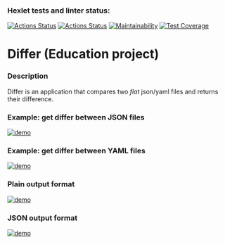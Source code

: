 ### Hexlet tests and linter status:
[![Actions Status](https://github.com/RedGradient/java-project-71/workflows/hexlet-check/badge.svg)](https://github.com/RedGradient/java-project-71/actions)
[![Actions Status](https://github.com/RedGradient/java-project-71/workflows/build/badge.svg)](https://github.com/RedGradient/java-project-71/actions)
[![Maintainability](https://api.codeclimate.com/v1/badges/e581639bb4d1ad189640/maintainability)](https://codeclimate.com/github/RedGradient/java-project-71/maintainability)
[![Test Coverage](https://api.codeclimate.com/v1/badges/e581639bb4d1ad189640/test_coverage)](https://codeclimate.com/github/RedGradient/java-project-71/test_coverage)

# Differ (Education project)

### Description
Differ is an application that compares two *flat* json/yaml files and returns their difference.

### Example: get differ between JSON files
[![demo](https://asciinema.org/a/PCJyADVCdkDp7hemmVtn3eNLJ.svg)](https://asciinema.org/a/PCJyADVCdkDp7hemmVtn3eNLJ)

### Example: get differ between YAML files
[![demo](https://asciinema.org/a/IwgjmKKhVmBpUTRwLng4WZRs2.svg)](https://asciinema.org/a/IwgjmKKhVmBpUTRwLng4WZRs2)

### Plain output format
[![demo](https://asciinema.org/a/W068sGCYaG4c0ZqzNEm7njA6j.svg)](https://asciinema.org/a/W068sGCYaG4c0ZqzNEm7njA6j)

### JSON output format
[![demo](https://asciinema.org/a/EMYUVkQ48EBR7ZD8KqgkgJ15L.svg)](https://asciinema.org/a/EMYUVkQ48EBR7ZD8KqgkgJ15L)
